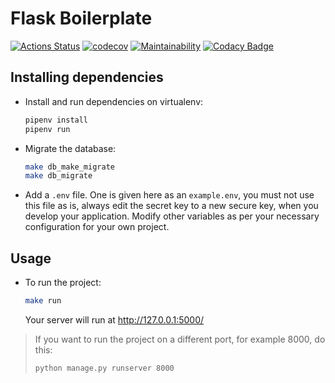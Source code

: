 # Flask Boilerplate

[![Actions Status](https://github.com/YAS-opensource/flask-boilerplate/workflows/flask-boilerplate/badge.svg)](https://github.com/YAS-opensource/flask-boilerplate/actions)
[![codecov](https://codecov.io/gh/YAS-opensource/flask-boilerplate/branch/master/graph/badge.svg)](https://codecov.io/gh/YAS-opensource/flask-boilerplate)
[![Maintainability](https://api.codeclimate.com/v1/badges/0461212239959a3242a9/maintainability)](https://codeclimate.com/github/YAS-opensource/flask-boilerplate/maintainability)
[![Codacy Badge](https://api.codacy.com/project/badge/Grade/945173f5a1d24513b0f1e709216c6baf)](https://app.codacy.com/gh/YAS-opensource/flask-boilerplate?utm_source=github.com&utm_medium=referral&utm_content=YAS-opensource/flask-boilerplate&utm_campaign=Badge_Grade_Settings)

## Installing dependencies

- Install and run dependencies on virtualenv:

  ```bash
  pipenv install
  pipenv run
  ```

- Migrate the database:

  ```bash
  make db_make_migrate
  make db_migrate
  ```

- Add a `.env` file. One is given here as an `example.env`, you must not use this file as is, always edit the secret key to a new secure key, when you develop your application. Modify other variables as per your necessary configuration for your own project.

## Usage

- To run the project:

  ```bash
  make run
  ```

  Your server will run at <http://127.0.0.1:5000/>

> If you want to run the project on a different port, for example 8000, do this:
>  
>  ```bash
>  python manage.py runserver 8000
>  ```
